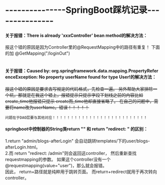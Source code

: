 # ---------------SpringBoot踩坑记录---------------

#### 关于报错：There is already 'xxxController' bean method的解决方法：</br>
报这个错的原因是因为Controller里的@RequestMapping中的路径有重复！
下面的加 @GetMapping("/loginOut")
</br></br>

#### 关于报错：Caused by: org.springframework.data.mapping.PropertyRefer enceException: No property userName found for type User!的解决方法：</br>
~~报这个错的原因是要求去写规定的代码格式，先检查一遍。
另外帮助大家排除一个坑，那就是在我这个错上，报错提示只提示字段下划线之前的内容比如create_time他报错只提示   create而_time他却直接省略了。
在自己的问题中，需要将name改为userName。错误！！！！！~~</br>

	问题在于DAO层要与其他对应！！！！！！！！！！！！！！！！！！！！！！！！！！


#### springboot中控制器的String类return "" 和 return "redirect: " 的区别：</br>
1.return "admin/blogs-afterLogin" 会自动跳转templates/下的user/blogs-afterLogin.html。</br>
2.而 return "redirect: /admin"则会返回这controller， 然后重新查找requestmapping的参数。 如果这个controller没有一个@requestmapping(value="user")，那么就会报错。</br>
因此， return+路径就是纯粹用于跳转页面。 而return+redirect就用于再次转向controller。
